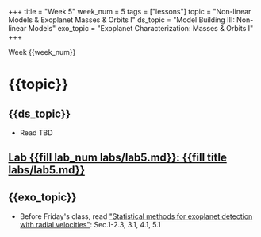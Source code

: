 +++
title = "Week 5"
week_num = 5
tags = ["lessons"]
topic = "Non-linear Models & Exoplanet Masses & Orbits I"
ds_topic = "Model Building III: Non-linear Models"
exo_topic =  "Exoplanet Characterization: Masses & Orbits I"
+++

Week {{week_num}}
# {{topic}}

## {{ds_topic}}
- Read TBD

## [Lab {{fill lab_num labs/lab5.md}}: {{fill title labs/lab5.md}}](../../labs/lab5/)

## {{exo_topic}}
- Before Friday's class, read ["Statistical methods for exoplanet detection with radial velocities"](ADDLINK):  Sec.1-2.3, 3.1, 4.1, 5.1
